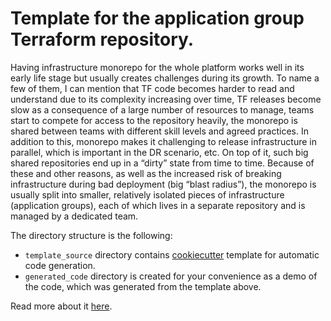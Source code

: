 # Template for the application group Terraform repository.

Having infrastructure monorepo for the whole platform works well in its early life stage but usually creates challenges during its growth. To name a few of them, I can mention that TF code becomes harder to read and understand due to its complexity increasing over time, TF releases become slow as a consequence of a large number of resources to manage, teams start to compete for access to the repository heavily, the monorepo is shared between teams with different skill levels and agreed practices. In addition to this, monorepo makes it challenging to release infrastructure in parallel, which is important in the DR scenario, etc. On top of it, such big shared repositories end up in a “dirty” state from time to time. Because of these and other reasons, as well as the increased risk of breaking infrastructure during bad deployment (big “blast radius”), the monorepo is usually split into smaller, relatively isolated pieces of infrastructure (application groups), each of which lives in a separate repository and is managed by a dedicated team.

The directory structure is the following:
- `template_source` directory contains [cookiecutter](https://github.com/cookiecutter/cookiecutter) template for automatic code generation.
- `generated_code` directory is created for your convenience as a demo of the code, which was generated from the template above.

Read more about it [here](https://workingwiththecloud.com/blog/appgroup-template/).
